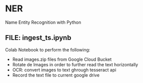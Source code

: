 # NER
Name Entity Recognition with Python

## FILE: ingest_ts.ipynb
Colab Notebook to perform the following:
- Read images.zip files from Google Cloud Bucket
- Rotate de Images in order to further read the text horizontally
- OCR: convert images to text ghrough tesseract api
- Record the text file to current google drive
